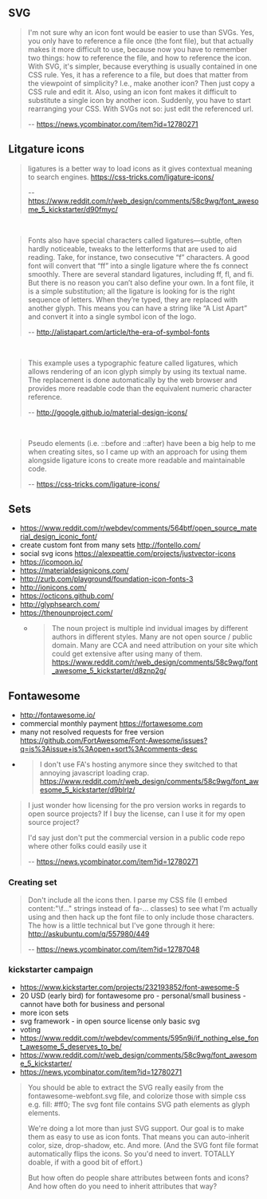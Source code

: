 ## SVG

>I'm not sure why an icon font would be easier to use than SVGs. Yes, you only have to reference a file once (the font file), but that actually makes it more difficult to use, because now you have to remember two things: how to reference the file, and how to reference the icon.
With SVG, it's simpler, because everything is usually contained in one CSS rule. Yes, it has a reference to a file, but does that matter from the viewpoint of simplicity? I.e., make another icon? Then just copy a CSS rule and edit it.
Also, using an icon font makes it difficult to substitute a single icon by another icon. Suddenly, you have to start rearranging your CSS. With SVGs not so: just edit the referenced url.
>
>-- https://news.ycombinator.com/item?id=12780271

## Litgature icons

>ligatures is a better way to load icons as it gives contextual meaning to search engines. https://css-tricks.com/ligature-icons/
>
>-- https://www.reddit.com/r/web_design/comments/58c9wg/font_awesome_5_kickstarter/d90fmyc/

<br>

>Fonts also have special characters called ligatures—subtle, often hardly noticeable, tweaks to the letterforms that are used to aid reading. Take, for instance, two consecutive “f” characters. A good font will convert that “ff” into a single ligature where the fs connect smoothly. There are several standard ligatures, including ff, fl, and fi. But there is no reason you can’t also define your own. In a font file, it is a simple substitution; all the ligature is looking for is the right sequence of letters. When they’re typed, they are replaced with another glyph. This means you can have a string like “A List Apart” and convert it into a single symbol icon of the logo.
>
>-- http://alistapart.com/article/the-era-of-symbol-fonts

<br>

>This example uses a typographic feature called ligatures, which allows rendering of an icon glyph simply by using its textual name. The replacement is done automatically by the web browser and provides more readable code than the equivalent numeric character reference.
>
>-- http://google.github.io/material-design-icons/

<br>

>Pseudo elements (i.e. ::before and ::after) have been a big help to me when creating sites, so I came up with an approach for using them alongside ligature icons to create more readable and maintainable code.
>
>-- https://css-tricks.com/ligature-icons/

## Sets

- https://www.reddit.com/r/webdev/comments/564btf/open_source_material_design_iconic_font/
- create custom font from many sets http://fontello.com/
- social svg icons https://alexpeattie.com/projects/justvector-icons
- https://icomoon.io/
- https://materialdesignicons.com/
- http://zurb.com/playground/foundation-icon-fonts-3
- http://ionicons.com/
- https://octicons.github.com/
- http://glyphsearch.com/
- https://thenounproject.com/
  - >The noun project is multiple ind invidual images by different authors in different styles. Many are not open source / public domain. Many are CCA and need attribution on your site which could get extensive after using many of them. https://www.reddit.com/r/web_design/comments/58c9wg/font_awesome_5_kickstarter/d8znp2g/

## Fontawesome

- http://fontawesome.io/
- commercial monthly payment https://fortawesome.com
- many not resolved requests for free version https://github.com/FortAwesome/Font-Awesome/issues?q=is%3Aissue+is%3Aopen+sort%3Acomments-desc
- >I don't use FA's hosting anymore since they switched to that annoying javascript loading crap. https://www.reddit.com/r/web_design/comments/58c9wg/font_awesome_5_kickstarter/d9blrlz/

>I just wonder how licensing for the pro version works in regards to open source projects? If I buy the license, can I use it for my open source project?
>
>I'd say just don't put the commercial version in a public code repo where other folks could easily use it
>
>-- https://news.ycombinator.com/item?id=12780271

### Creating set

>Don't include all the icons then. I parse my CSS file (I embed content:"\f..." strings instead of fa-... classes) to see what I'm actually using and then hack up the font file to only include those characters. The how is a little technical but I've gone through it here: http://askubuntu.com/q/557980/449
>
>-- https://news.ycombinator.com/item?id=12787048

### kickstarter campaign

- https://www.kickstarter.com/projects/232193852/font-awesome-5
- 20 USD (early bird) for fontawesome pro - personal/small business - cannot have both for business and personal
- more icon sets
- svg framework - in open source license only basic svg
- voting
- https://www.reddit.com/r/webdev/comments/595n9i/if_nothing_else_font_awesome_5_deserves_to_be/
- https://www.reddit.com/r/web_design/comments/58c9wg/font_awesome_5_kickstarter/
- https://news.ycombinator.com/item?id=12780271

>You should be able to extract the SVG really easily from the fontawesome-webfont.svg file, and colorize those with simple css e.g. fill: #ff0; The svg font file contains SVG path elements as glyph elements.
>
>We're doing a lot more than just SVG support. Our goal is to make them as easy to use as icon fonts. That means you can auto-inherit color, size, drop-shadow, etc. And more.
(And the SVG font file format automatically flips the icons. So you'd need to invert. TOTALLY doable, if with a good bit of effort.)
>
>But how often do people share attributes between fonts and icons? And how often do you need to inherit attributes that way?
>
